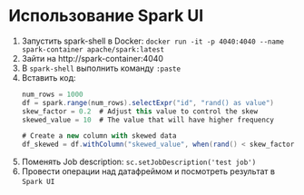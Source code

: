 # Использование Spark UI

1. Запустить spark-shell в Docker:
   `docker run -it -p 4040:4040 --name spark-container apache/spark:latest`
2. Зайти на http://spark-container:4040
3. В `spark-shell` выполнить команду `:paste`
4. Вставить код:
   ```scala
   num_rows = 1000
   df = spark.range(num_rows).selectExpr("id", "rand() as value")
   skew_factor = 0.2  # Adjust this value to control the skew
   skewed_value = 10  # The value that will have higher frequency

   # Create a new column with skewed data
   df_skewed = df.withColumn("skewed_value", when(rand() < skew_factor, skewed_value).otherwise(col("value")))
   ```
5. Поменять Job description: `sc.setJobDescription('test job')` 
6. Провести операции над датафреймом и посмотреть результат в `Spark UI`
